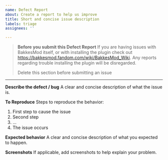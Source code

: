 ```yaml
---
name: Defect Report
about: Create a report to help us improve
title: Short and concise issue description
labels: triage
assignees: ''

---
```


> **Before you submit this Defect Report**
> If you are having issues with BakkesMod itself, or with installing the plugin check out https://bakkesmod.fandom.com/wiki/BakkesMod_Wiki.
> Any reports regarding trouble installing the plugin will be disregarded.
>
> Delete this section before submitting an issue

---

**Describe the defect / bug**
A clear and concise description of what the issue is.

**To Reproduce**
Steps to reproduce the behavior:
1. First step to cause the issue
2. Second step
3. ...
4. The issue occurs

**Expected behavior**
A clear and concise description of what you expected to happen.

**Screenshots**
If applicable, add screenshots to help explain your problem.
